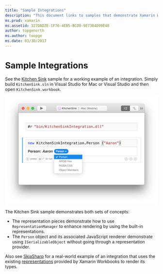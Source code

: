 ```yaml
---
title: "Sample Integrations"
description: "This document links to samples that demonstrate Xamarin Workbooks integrations. Linked samples work with representation rendering and SkiaSharp."
ms.prod: xamarin
ms.assetid: 327DAD2E-1F76-4EB5-BCD0-9E7384D99E48
author: topgenorth
ms.author: toopge
ms.date: 03/30/2017
---
```


# Sample Integrations

See the [Kitchen Sink][KitchenSink] sample for a working example of an
integration. Simply build `KitchenSink.sln` in Visual Studio for Mac or
Visual Studio and then open `KitchenSink.workbook`.

[![Kitchen Sink Integration Screenshot](samples-images/kitchensinkintegrationscreenshot.png)](samples-images/kitchensinkintegrationscreenshot.png#lightbox)

The Kitchen Sink sample demonstrates both sets of concepts:

* The representation pieces demonstrate how to use `RepresentationManager` to
  enhance rendering by using the built-in representations.
* The `Person` object and its associated JavaScript renderer demonstrate using
  `ISerializableObject` without going through a representation provider.

Also see [SkiaSharp][skiasharp] for a real-world example of an integration
that uses the existing [representations](~/tools/workbooks/sdk/representations.md) provided by Xamarin Workbooks to render
its types.

[KitchenSink]: https://github.com/xamarin/Workbooks/tree/master/SDK/Samples/KitchenSink
[skiasharp]: https://github.com/mono/SkiaSharp/tree/master/source/SkiaSharp.Workbooks
